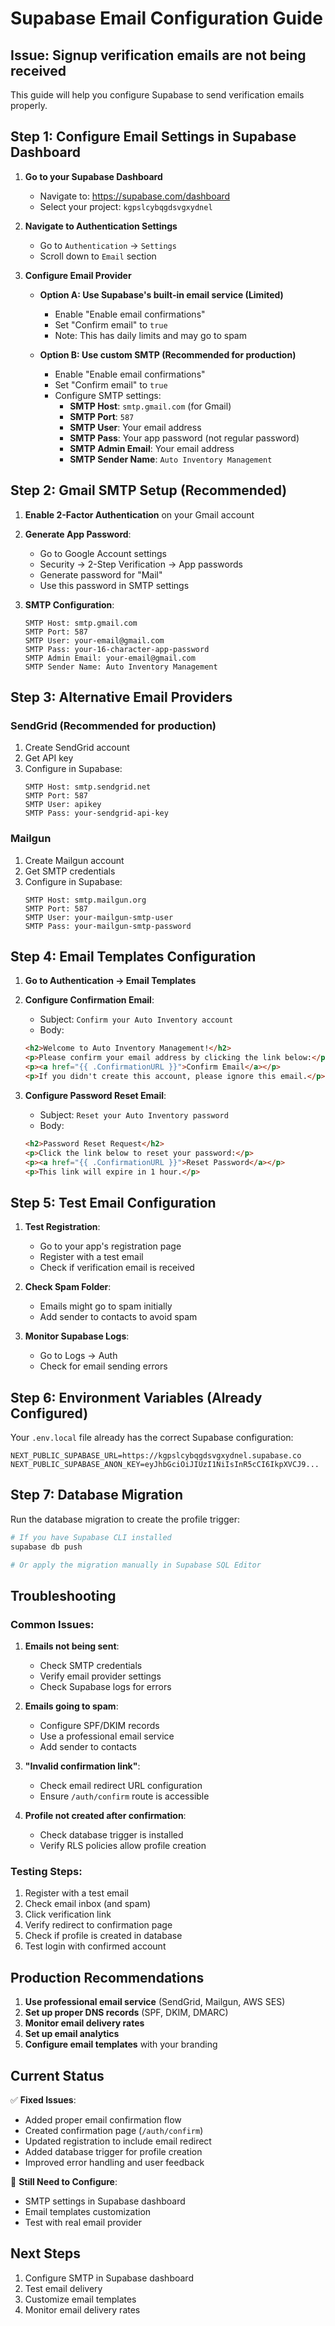 # Supabase Email Configuration Guide

## Issue: Signup verification emails are not being received

This guide will help you configure Supabase to send verification emails properly.

## Step 1: Configure Email Settings in Supabase Dashboard

1. **Go to your Supabase Dashboard**
   - Navigate to: https://supabase.com/dashboard
   - Select your project: `kgpslcybqgdsvgxydnel`

2. **Navigate to Authentication Settings**
   - Go to `Authentication` → `Settings`
   - Scroll down to `Email` section

3. **Configure Email Provider**
   - **Option A: Use Supabase's built-in email service (Limited)**
     - Enable "Enable email confirmations"
     - Set "Confirm email" to `true`
     - Note: This has daily limits and may go to spam

   - **Option B: Use custom SMTP (Recommended for production)**
     - Enable "Enable email confirmations"
     - Set "Confirm email" to `true`
     - Configure SMTP settings:
       - **SMTP Host**: `smtp.gmail.com` (for Gmail)
       - **SMTP Port**: `587`
       - **SMTP User**: Your email address
       - **SMTP Pass**: Your app password (not regular password)
       - **SMTP Admin Email**: Your email address
       - **SMTP Sender Name**: `Auto Inventory Management`

## Step 2: Gmail SMTP Setup (Recommended)

1. **Enable 2-Factor Authentication** on your Gmail account
2. **Generate App Password**:
   - Go to Google Account settings
   - Security → 2-Step Verification → App passwords
   - Generate password for "Mail"
   - Use this password in SMTP settings

3. **SMTP Configuration**:
   ```
   SMTP Host: smtp.gmail.com
   SMTP Port: 587
   SMTP User: your-email@gmail.com
   SMTP Pass: your-16-character-app-password
   SMTP Admin Email: your-email@gmail.com
   SMTP Sender Name: Auto Inventory Management
   ```

## Step 3: Alternative Email Providers

### SendGrid (Recommended for production)
1. Create SendGrid account
2. Get API key
3. Configure in Supabase:
   ```
   SMTP Host: smtp.sendgrid.net
   SMTP Port: 587
   SMTP User: apikey
   SMTP Pass: your-sendgrid-api-key
   ```

### Mailgun
1. Create Mailgun account
2. Get SMTP credentials
3. Configure in Supabase:
   ```
   SMTP Host: smtp.mailgun.org
   SMTP Port: 587
   SMTP User: your-mailgun-smtp-user
   SMTP Pass: your-mailgun-smtp-password
   ```

## Step 4: Email Templates Configuration

1. **Go to Authentication → Email Templates**
2. **Configure Confirmation Email**:
   - Subject: `Confirm your Auto Inventory account`
   - Body: 
   ```html
   <h2>Welcome to Auto Inventory Management!</h2>
   <p>Please confirm your email address by clicking the link below:</p>
   <p><a href="{{ .ConfirmationURL }}">Confirm Email</a></p>
   <p>If you didn't create this account, please ignore this email.</p>
   ```

3. **Configure Password Reset Email**:
   - Subject: `Reset your Auto Inventory password`
   - Body:
   ```html
   <h2>Password Reset Request</h2>
   <p>Click the link below to reset your password:</p>
   <p><a href="{{ .ConfirmationURL }}">Reset Password</a></p>
   <p>This link will expire in 1 hour.</p>
   ```

## Step 5: Test Email Configuration

1. **Test Registration**:
   - Go to your app's registration page
   - Register with a test email
   - Check if verification email is received

2. **Check Spam Folder**:
   - Emails might go to spam initially
   - Add sender to contacts to avoid spam

3. **Monitor Supabase Logs**:
   - Go to Logs → Auth
   - Check for email sending errors

## Step 6: Environment Variables (Already Configured)

Your `.env.local` file already has the correct Supabase configuration:
```
NEXT_PUBLIC_SUPABASE_URL=https://kgpslcybqgdsvgxydnel.supabase.co
NEXT_PUBLIC_SUPABASE_ANON_KEY=eyJhbGciOiJIUzI1NiIsInR5cCI6IkpXVCJ9...
```

## Step 7: Database Migration

Run the database migration to create the profile trigger:
```bash
# If you have Supabase CLI installed
supabase db push

# Or apply the migration manually in Supabase SQL Editor
```

## Troubleshooting

### Common Issues:

1. **Emails not being sent**:
   - Check SMTP credentials
   - Verify email provider settings
   - Check Supabase logs for errors

2. **Emails going to spam**:
   - Configure SPF/DKIM records
   - Use a professional email service
   - Add sender to contacts

3. **"Invalid confirmation link"**:
   - Check email redirect URL configuration
   - Ensure `/auth/confirm` route is accessible

4. **Profile not created after confirmation**:
   - Check database trigger is installed
   - Verify RLS policies allow profile creation

### Testing Steps:

1. Register with a test email
2. Check email inbox (and spam)
3. Click verification link
4. Verify redirect to confirmation page
5. Check if profile is created in database
6. Test login with confirmed account

## Production Recommendations

1. **Use professional email service** (SendGrid, Mailgun, AWS SES)
2. **Set up proper DNS records** (SPF, DKIM, DMARC)
3. **Monitor email delivery rates**
4. **Set up email analytics**
5. **Configure email templates** with your branding

## Current Status

✅ **Fixed Issues**:
- Added proper email confirmation flow
- Created confirmation page (`/auth/confirm`)
- Updated registration to include email redirect
- Added database trigger for profile creation
- Improved error handling and user feedback

🔧 **Still Need to Configure**:
- SMTP settings in Supabase dashboard
- Email templates customization
- Test with real email provider

## Next Steps

1. Configure SMTP in Supabase dashboard
2. Test email delivery
3. Customize email templates
4. Monitor email delivery rates






